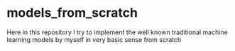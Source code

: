 # models_from_scratch
Here in this repository I try to implement the well known traditional machine learning models by myself in very basic sense from scratch

